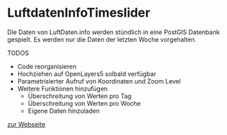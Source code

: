 # LuftdatenInfoTimeslider
Die Daten von LuftDaten.info werden stündlich in eine PostGIS Datenbank gespielt.
Es werden nur die Daten der letzten Woche vorgehalten.

TODOS

* Code reorganisieren
* Hochziehen auf OpenLayers5 solbald verfügbar
* Parametrisierter Aufruf von Koordinaten und Zoom Level
* Weitere Funktionen hinzufügen
  * Überschreitung von Werten pro Tag
  * Überschreitung von Werten pro Woche
  * Eigene Daten hinzuladen

[zur Webseite](http://opendem.info/client/LuftdatenInfoTimeslider.html)
